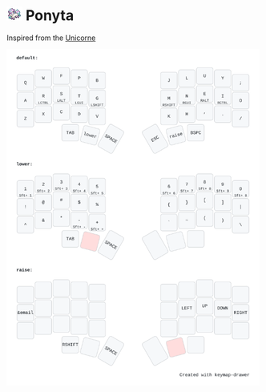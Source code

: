 # ![logo](https://github.com/olgam4/zmk-config/blob/main/assets/ponyta.png?raw=true) Ponyta

Inspired from the [Unicorne](https://github.com/fgebhart/zmk-config)

![keymap](https://raw.githubusercontent.com/olgam4/zmk-config/3806de2cd1d0381b3b900e90ecccf7511c82398d/assets/layout.svg)

